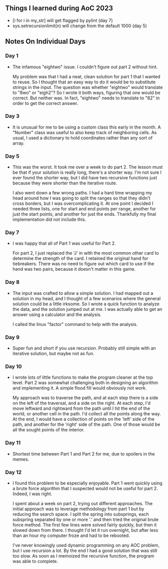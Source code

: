 ## Things I learned during AoC 2023

  - [i for i in my_str] will get flagged by pylint (day 7)
  - sys.setrecursionlimit(n) will change from the default 1000 (day 5)

## Notes On Individual Days

### Day 1

  - The infamous "eightwo" issue. I couldn't figure out part 2 without hint.

    My problem was that I had a neat, clean solution for part 1 that I
    wanted to reuse. So I thought that an easy way to do it would be to
    substitute strings in the input. The question was whether "eightwo"
    would translate to "8wo" or "eigh2"? So I wrote it both ways, figuring
    that one would be correct. But neither was. In fact, "eightwo" needs to
    translate to "82" in order to get the correct answer.

### Day 3

  - It is unusual for me to be using a custom class this early in the month.
    A "Number" class was useful to also keep track of neighboring cells. As
    usual, I used a dictionary to hold coordinates rather than any sort of
    array.

### Day 5

  - This was the worst. It took me over a week to do part 2. The lesson
    must be that if your solution is really long, there's a shorter way.
    I'm not sure I ever found the shorter way, but I did have two recursive
    functions just because they were shorter than the iterative route.

    I also went down a few wrong paths. I had a hard time wrapping my head
    around how I was going to split the ranges so that they didn't cross
    borders, but I was overcomplicating it. At one point I decided I needed
    three lists, one for start and end points per range, another for just
    the start points, and another for just the ends. Thankfully my final
    implementation did not include this.

### Day 7

  - I was happy that all of Part 1 was useful for Part 2.
    
    For part 2, I just replaced the 'J' in with the most common other card to
    determine the strength of the card. I retained the original hand for
    tiebreakers. There was no need to figure out which card to use if the
    hand was two pairs, because it doesn't matter in this game.

### Day 8

  - The input was crafted to allow a simple solution. I had mapped out
    a solution in my head, and I thought of a few scenarios where the general
    solution could be a little irksome. So I wrote a quick function to
    analyze the data, and the solution jumped out at me. I was actually
    able to get an answer using a calculator and the analysis.

    I called the linux "factor" command to help with the analysis.


### Day 9

  - Super fun and short if you use recursion. Probably still simple
    with an iterative solution, but maybe not as fun.


### Day 10

  - I wrote lots of little functions to make the program cleaner at
    the top level. Part 2 was somewhat challenging both in designing
    an algorithm and implementing it. A simple flood fill would
    obviously not work.

    My approach was to traverse the path, and at each step there is
    a side on the left of the traversal, and a side on the right. At
    each step, I'd move leftward and rightward from the path until I
    hit the end of the world, or another cell in the path. I'd collect
    all the points along the way. At the end, I would have a collection
    of points on the 'left' side of the path, and another for the
    'right' side of the path. One of those would be all the sought
    points of the interior.

### Day 11

  - Shortest time between Part 1 and Part 2 for me, due to spoilers in
    the memes.

### Day 12

  - I found this problem to be especially enjoyable. Part 1 went quickly
    using a brute force algorithm that I suspected would not be useful
    for part 2. Indeed, I was right.

    I spent about a week on part 2, trying out different approaches. The
    initial approach was to leverage methodology from part 1 but by
    reducing the search space. I split the spring into subsprings, each
    subspring separated by one or more '.' and then tried the original
    brute force method. The first few lines were solved fairly quickly,
    but then it slowed down from there. I thought I'd let it run overnight,
    but after less than an hour my computer froze and had to be rebooted.

    I've never knowingly used dynamic programming on any AOC problem,
    but I use recursion a lot. By the end I had a good solution that was
    still too slow. As soon as I memoized the recursive function, the
    program was able to complete.
  
